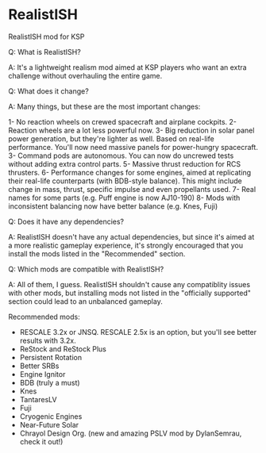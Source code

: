 # RealistISH

RealistISH mod for KSP

Q: What is RealistISH?

A: It's a lightweight realism mod aimed at KSP players who want an extra challenge without overhauling the entire game.

Q: What does it change?

A: Many things, but these are the most important changes:

1- No reaction wheels on crewed spacecraft and airplane cockpits.
2- Reaction wheels are a lot less powerful now.
3- Big reduction in solar panel power generation, but they're lighter as well. Based on real-life performance. You'll now need massive panels for power-hungry spacecraft.
3- Command pods are autonomous. You can now do uncrewed tests without adding extra control parts.
5- Massive thrust reduction for RCS thrusters.
6- Performance changes for some engines, aimed at replicating their real-life counterparts (with BDB-style balance). This might include change in mass, thrust, specific impulse and even propellants used.
7- Real names for some parts (e.g. Puff engine is now AJ10-190)
8- Mods with inconsistent balancing now have better balance (e.g. Knes, Fuji)

Q: Does it have any dependencies?

A: RealistISH doesn't have any actual dependencies, but since it's aimed at a more realistic gameplay experience, it's strongly encouraged that you install the mods listed in the "Recommended" section.

Q: Which mods are compatible with RealistISH?

A: All of them, I guess. RealistISH shouldn't cause any compatiblity issues with other mods, but installing mods not listed in the "officially supported" section could lead to an unbalanced gameplay.

Recommended mods:

- RESCALE 3.2x or JNSQ. RESCALE 2.5x is an option, but you'll see better results with 3.2x.
- ReStock and ReStock Plus
- Persistent Rotation
- Better SRBs
- Engine Ignitor
- BDB (truly a must)
- Knes
- TantaresLV
- Fuji
- Cryogenic Engines
- Near-Future Solar
- Chrayol Design Org. (new and amazing PSLV mod by DylanSemrau, check it out!)

